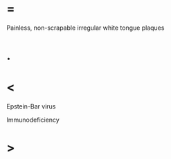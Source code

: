 # =

Painless, non-scrapable irregular white tongue plaques

# .

# <

Epstein-Bar virus

Immunodeficiency

# >
